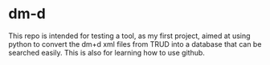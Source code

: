 # dm-d
This repo is intended for testing a tool, as my first project, aimed at using python to convert the dm+d xml files from TRUD into a database that can be searched easily.
This is also for learning how to use github.
